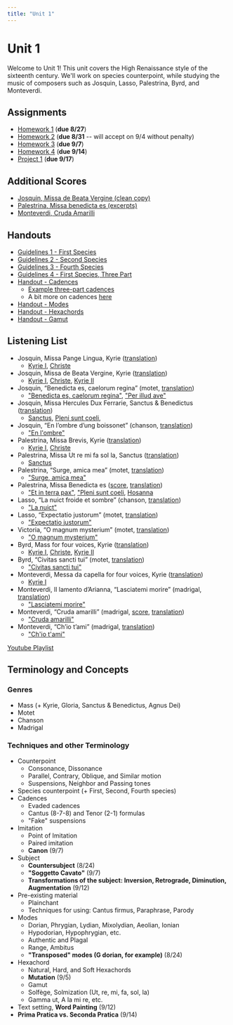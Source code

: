```yaml
---
title: "Unit 1"
---
```


# Unit 1

Welcome to Unit 1! This unit covers the High Renaissance style of the
sixteenth century. We'll work on species counterpoint, while studying
the music of composers such as Josquin, Lasso, Palestrina, Byrd, and
Monteverdi.

## Assignments

* [Homework 1](HW-1.pdf) (**due 8/27**)
* [Homework 2](HW-2.pdf) (**due 8/31** -- will accept on 9/4 without penalty)
* [Homework 3](HW-3.pdf) (**due 9/7**)
* [Homework 4](HW-4.pdf) (**due 9/14**)
* [Project 1](Project-1.pdf) (**due 9/17**)

## Additional Scores

* [Josquin, Missa de Beata Vergine (clean copy)](missa-de-beata-vergine.pdf)
* [Palestrina, Missa benedicta es (excerpts)](missa-benedicta-es.pdf)
* [Monteverdi, Cruda Amarilli](cruda-amarilli.pdf)

## Handouts

* [Guidelines 1 - First Species](guidelines-1.pdf)
* [Guidelines 2 - Second Species](guidelines-2.pdf)
* [Guidelines 3 - Fourth Species](guidelines-3.pdf)
* [Guidelines 4 - First Species, Three Part](guidelines-4.pdf)
* [Handout - Cadences](cadences.pdf)
  * [Example three-part cadences](http://t251.grazzini.net/unit-1/three-part-cadences.pdf)
  * A bit more on cadences [here](https://docs.google.com/presentation/d/15tbvoP6SZD1jvL219Hk1SU4D2HYm-6492ImTiA4XB8w/edit?usp=sharing)
* [Handout - Modes](modes.pdf)
* [Handout - Hexachords](hexachords.pdf)
* [Handout - Gamut](gamut.pdf)

## Listening List

* Josquin, Missa Pange Lingua, Kyrie ([translation](/translations/mass.html#kyrie))
  * [Kyrie I](https://www.youtube.com/watch?v=vlB1HR4BgUg&list=PLYyTDR5WeGuTtL7G92HVmXBzi6G2xiL1a&index=3), [Christe](https://youtu.be/vlB1HR4BgUg?list=PLYyTDR5WeGuTtL7G92HVmXBzi6G2xiL1a&t=48)
* Josquin, Missa de Beata Vergine, Kyrie ([translation](/translations/mass.html#kyrie))
  * [Kyrie I](https://www.youtube.com/watch?v=qQNeHS6hWM8&list=PLYyTDR5WeGuTtL7G92HVmXBzi6G2xiL1a&index=4), [Christe](https://youtu.be/qQNeHS6hWM8?list=PLYyTDR5WeGuTtL7G92HVmXBzi6G2xiL1a&t=44), [Kyrie II](https://youtu.be/qQNeHS6hWM8?list=PLYyTDR5WeGuTtL7G92HVmXBzi6G2xiL1a&t=112)
* Josquin, “Benedicta es, caelorum regina” (motet, [translation](/translations/benedicta-es.html))
  * ["Benedicta es, caelorum regina"](https://www.youtube.com/watch?v=K4N6NrPBalE&list=PLYyTDR5WeGuTtL7G92HVmXBzi6G2xiL1a&index=7), ["Per illud ave"](https://youtu.be/K4N6NrPBalE?list=PLYyTDR5WeGuTtL7G92HVmXBzi6G2xiL1a&t=239)
* Josquin, Missa Hercules Dux Ferrarie, Sanctus & Benedictus ([translation](/translations/mass.html#sanctus))
  * [Sanctus](https://www.youtube.com/watch?v=iUoeiaXSppI&index=12&list=PLYyTDR5WeGuTtL7G92HVmXBzi6G2xiL1a), [Pleni sunt coeli](https://youtu.be/iUoeiaXSppI?list=PLYyTDR5WeGuTtL7G92HVmXBzi6G2xiL1a&t=71),
* Josquin, “En l’ombre d’ung boissonet” (chanson, [translation](/translations/en-lombre-dung-boissonet.html))
  * ["En l'ombre"](https://www.youtube.com/watch?v=JDABRHcbI3w&list=PLYyTDR5WeGuTtL7G92HVmXBzi6G2xiL1a&index=5)
* Palestrina, Missa Brevis, Kyrie ([translation](/translations/mass.html#kyrie))
  * [Kyrie I](https://www.youtube.com/watch?v=Tku8ceGJ4dk&list=PLYyTDR5WeGuTtL7G92HVmXBzi6G2xiL1a&index=16), [Christe](https://youtu.be/Tku8ceGJ4dk?list=PLYyTDR5WeGuTtL7G92HVmXBzi6G2xiL1a&t=59)
* Palestrina, Missa Ut re mi fa sol la, Sanctus ([translation](/translations/mass.html#sanctus))
  * [Sanctus](https://www.youtube.com/watch?v=F0YcwzjG_sY&index=11&list=PLYyTDR5WeGuTtL7G92HVmXBzi6G2xiL1a)
* Palestrina, “Surge, amica mea” (motet, [translation](/translations/surge-amica-mea.html))
  * ["Surge, amica mea"](https://www.youtube.com/watch?v=HWN55FrYDfs&list=PLYyTDR5WeGuTtL7G92HVmXBzi6G2xiL1a&index=17)
* Palestrina, Missa Benedicta es ([score](missa-benedicta-es.pdf), [translation](/translations/mass.html#gloria))
  * ["Et in terra pax"](https://youtu.be/l-UZKRSA-C0?t=915), ["Pleni sunt coeli](https://youtu.be/l-UZKRSA-C0?t=2200), [Hosanna](https://youtu.be/l-UZKRSA-C0?t=2295)
* Lasso, “La nuict froide et sombre” (chanson, [translation](/translations/la-nuict-froide-et-sombre.html))
  * ["La nuict"](https://www.youtube.com/watch?v=UQN6gFnsGI4&index=19&list=PLYyTDR5WeGuTtL7G92HVmXBzi6G2xiL1a)
* Lasso, “Expectatio justorum” (motet, [translation](/translations/expectatio-justorum.html))
  * ["Expectatio justorum"](https://www.youtube.com/watch?v=XAN7k_w5FPQ&list=PLYyTDR5WeGuTtL7G92HVmXBzi6G2xiL1a&index=10)
* Victoria, “O magnum mysterium” (motet, [translation](/translations/o-magnum-mysterium.html))
  * ["O magnum mysterium"](https://www.youtube.com/watch?v=c1qj4gl3mIs&index=8&list=PLYyTDR5WeGuTtL7G92HVmXBzi6G2xiL1a)
* Byrd, Mass for four voices, Kyrie ([translation](/translations/mass.html#kyrie))
  * [Kyrie I](https://www.youtube.com/watch?v=_KxdBiNp2vU&list=PLYyTDR5WeGuTtL7G92HVmXBzi6G2xiL1a&index=14), [Christe](https://youtu.be/_KxdBiNp2vU?list=PLYyTDR5WeGuTtL7G92HVmXBzi6G2xiL1a&t=32), [Kyrie II](https://youtu.be/_KxdBiNp2vU?list=PLYyTDR5WeGuTtL7G92HVmXBzi6G2xiL1a&t=70)
* Byrd, “Civitas sancti tui” (motet, [translation](/translations/civitas-sancti-tui.html))
  * ["Civitas sancti tui"](https://www.youtube.com/watch?v=VXa0JBn1npk&index=15&list=PLYyTDR5WeGuTtL7G92HVmXBzi6G2xiL1a)
* Monteverdi, Messa da capella for four voices, Kyrie ([translation](/translations/mass.html#kyrie))
  * [Kyrie I](https://www.youtube.com/watch?v=zie4FZgmKbw&index=18&list=PLYyTDR5WeGuTtL7G92HVmXBzi6G2xiL1a)
* Monteverdi, Il lamento d’Arianna, “Lasciatemi morire” (madrigal, [translation](/translations/lasciatemi-morire.html))
  * ["Lasciatemi morire"](https://www.youtube.com/watch?v=70ZsnDr_D2E&list=PLYyTDR5WeGuTtL7G92HVmXBzi6G2xiL1a&index=22)
* Monteverdi, “Cruda amarilli” (madrigal, [score](), [translation](/translations/cruda-amarilli.html))
  * ["Cruda amarilli"](https://www.youtube.com/watch?v=0nJ4dEjjIY4&index=20&list=PLYyTDR5WeGuTtL7G92HVmXBzi6G2xiL1a)
* Monteverdi, “Ch’io t’ami” (madrigal, [translation](/translations/chio-tami.html))
  * ["Ch'io t'ami"](https://www.youtube.com/watch?v=s2nHcfOWaI0&index=21&list=PLYyTDR5WeGuTtL7G92HVmXBzi6G2xiL1a)

[Youtube Playlist](https://www.youtube.com/playlist?list=PLYyTDR5WeGuTtL7G92HVmXBzi6G2xiL1a)

## Terminology and Concepts

### Genres

* Mass (+ Kyrie, Gloria, Sanctus & Benedictus, Agnus Dei)
* Motet
* Chanson
* Madrigal

### Techniques and other Terminology

* Counterpoint
  * Consonance, Dissonance
  * Parallel, Contrary, Oblique, and Similar motion
  * Suspensions, Neighbor and Passing tones
* Species counterpoint (+ First, Second, Fourth species)
* Cadences
  * Evaded cadences
  * Cantus (8-7-8) and Tenor (2-1) formulas
  * "Fake" suspensions
* Imitation
  * Point of Imitation
  * Paired imitation
  * **Canon** (9/7)
* Subject
  * **Countersubject** (8/24)
  * **"Soggetto Cavato"** (9/7)
  * **Transformations of the subject: Inversion, Retrograde, Diminution, Augmentation** (9/12)
* Pre-existing material
  * Plainchant
  * Techniques for using: Cantus firmus, Paraphrase, Parody
* Modes
  * Dorian, Phrygian, Lydian, Mixolydian, Aeolian, Ionian
  * Hypodorian, Hypophrygian, etc.
  * Authentic and Plagal
  * Range, Ambitus
  * **"Transposed" modes (G dorian, for example)** (8/24)
* Hexachord
  * Natural, Hard, and Soft Hexachords
  * **Mutation** (9/5)
  * Gamut
  * Solfège, Solmization (Ut, re, mi, fa, sol, la)
  * Gamma ut, A la mi re, etc.
* Text setting, **Word Painting** (9/12)
* **Prima Pratica vs. Seconda Pratica** (9/14)

